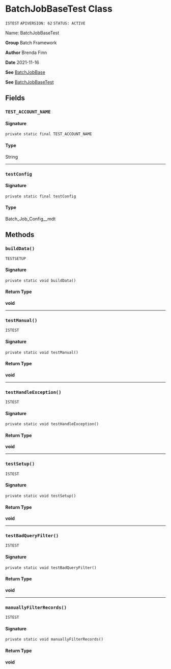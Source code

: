 # BatchJobBaseTest Class

`ISTEST`
`APIVERSION: 62`
`STATUS: ACTIVE`

Name: BatchJobBaseTest

**Group** Batch Framework

**Author** Brenda Finn

**Date** 2021-11-16

**See** [BatchJobBase](BatchJobBase.md)

**See** [BatchJobBaseTest](BatchJobBaseTest.md)

## Fields
### `TEST_ACCOUNT_NAME`

#### Signature
```apex
private static final TEST_ACCOUNT_NAME
```

#### Type
String

---

### `testConfig`

#### Signature
```apex
private static final testConfig
```

#### Type
Batch_Job_Config__mdt

## Methods
### `buildData()`

`TESTSETUP`

#### Signature
```apex
private static void buildData()
```

#### Return Type
**void**

---

### `testManual()`

`ISTEST`

#### Signature
```apex
private static void testManual()
```

#### Return Type
**void**

---

### `testHandleException()`

`ISTEST`

#### Signature
```apex
private static void testHandleException()
```

#### Return Type
**void**

---

### `testSetup()`

`ISTEST`

#### Signature
```apex
private static void testSetup()
```

#### Return Type
**void**

---

### `testBadQueryFilter()`

`ISTEST`

#### Signature
```apex
private static void testBadQueryFilter()
```

#### Return Type
**void**

---

### `manuallyFilterRecords()`

`ISTEST`

#### Signature
```apex
private static void manuallyFilterRecords()
```

#### Return Type
**void**
